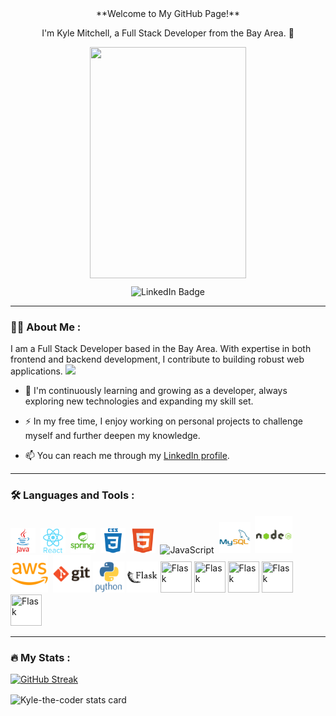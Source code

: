 
<!-- header -->
 
<div align="center">

 <div>
  **Welcome to My GitHub Page!** 
 </div>
  
 I'm Kyle Mitchell, a Full Stack Developer from the Bay Area. 👋
  
 
 <img src="https://github.com/Kyle-the-coder/Kyle-the-coder/assets/111798115/e3e3dc50-a691-408f-a158-f1ead9283bd4" width="250px" height="370px"/>



</div>

<div id="badges" align="center" style="margin-top: 10px">
  <img src="https://img.shields.io/badge/LinkedIn-blue?style=for-the-badge&logo=linkedin&logoColor=white" alt="LinkedIn Badge"/>
</div>



---

### :technologist: About Me :
 I am a Full Stack Developer based in the Bay Area. With expertise in both frontend and backend development, I contribute to building robust web applications. <img src="https://media.giphy.com/media/WUlplcMpOCEmTGBtBW/giphy.gif" width="30"> 

- :telescope: I'm continuously learning and growing as a developer, always exploring new technologies and expanding my skill set.

- :zap: In my free time, I enjoy working on personal projects to challenge myself and further deepen my knowledge.

- :mailbox: You can reach me through my [LinkedIn profile](https://www.linkedin.com/in/kyle-the-coder/).

---

### :hammer_and_wrench: Languages and Tools :


<div>
  <img src="https://github.com/devicons/devicon/blob/master/icons/java/java-original-wordmark.svg" title="Java" alt="Java" width="40" height="40"/>&nbsp;
  <img src="https://github.com/devicons/devicon/blob/master/icons/react/react-original-wordmark.svg" title="React" alt="React" width="40" height="40"/>&nbsp;
  <img src="https://github.com/devicons/devicon/blob/master/icons/spring/spring-original-wordmark.svg" title="Spring" alt="Spring" width="40" height="40"/>&nbsp;
  <img src="https://github.com/devicons/devicon/blob/master/icons/css3/css3-plain-wordmark.svg"  title="CSS3" alt="CSS" width="40" height="40"/>&nbsp;
  <img src="https://github.com/devicons/devicon/blob/master/icons/html5/html5-original.svg" title="HTML5" alt="HTML" width="40" height="40"/>&nbsp;
  <img src="https://user-images.githubusercontent.com/25181517/117447155-6a868a00-af3d-11eb-9cfe-245df15c9f3f.png" title="JavaScript" alt="JavaScript" width="40" height="40"/>&nbsp;
  <img src="https://github.com/devicons/devicon/blob/master/icons/mysql/mysql-original-wordmark.svg" title="MySQL"  alt="MySQL" width="50" height="50"/>&nbsp;
  <img src="https://github.com/devicons/devicon/blob/master/icons/nodejs/nodejs-original-wordmark.svg" title="NodeJS" alt="NodeJS" width="60" height="60"/>&nbsp;
  <img src="https://github.com/devicons/devicon/blob/master/icons/amazonwebservices/amazonwebservices-plain-wordmark.svg" title="AWS" alt="AWS" width="60" height="60"/>&nbsp;
  <img src="https://github.com/devicons/devicon/blob/master/icons/git/git-original-wordmark.svg" title="Git" **alt="Git" width="60" height="60"/>
  <img src="https://github.com/devicons/devicon/blob/master/icons/python/python-original-wordmark.svg" title="Python" **alt="Python" width="50" height="50"/>
  <img src="https://github.com/devicons/devicon/blob/master/icons/flask/flask-original-wordmark.svg" title="Flask" **alt="Flask" width="50" height="50" style="background-color:white;"/>
  <img src="https://user-images.githubusercontent.com/25181517/183859966-a3462d8d-1bc7-4880-b353-e2cbed900ed6.png" title="Flask" **alt="Flask" width="50" height="50" style="background-color:white;"/>
  <img src="https://user-images.githubusercontent.com/25181517/183891303-41f257f8-6b3d-487c-aa56-c497b880d0fb.png" title="Flask" **alt="Flask" width="50" height="50" style="background-color:white;"/>
  <img src="https://user-images.githubusercontent.com/25181517/117207242-07d5a700-adf4-11eb-975e-be04e62b984b.png" title="Flask" **alt="Flask" width="50" height="50" style="background-color:white;"/>
  <img src="https://user-images.githubusercontent.com/25181517/183894676-137319b5-1364-4b6a-ba4f-e9fc94ddc4aa.png" title="Flask" **alt="Flask" width="50" height="50" style="background-color:white;"/>
  <img src="https://user-images.githubusercontent.com/25181517/182884177-d48a8579-2cd0-447a-b9a6-ffc7cb02560e.png" title="Flask" **alt="Flask" width="50" height="50" style="background-color:white;"/>
</div>

---

### :fire: My Stats :

[![GitHub Streak](http://github-readme-streak-stats.herokuapp.com?user=Kyle-the-coder&theme=dark&background=000000)](https://git.io/streak-stats)

<p>
<img align="center" src="https://github-readme-stats.vercel.app/api/top-langs?username=Kyle-the-coder&theme=dark&layout=compact" alt="Kyle-the-coder stats card" /></p>

<!--

Here are some ideas to get you started:

- 🔭 I’m currently working on work
- 🌱 I’m currently learning ...
- 👯 I’m looking to collaborate on ...
- 🤔 I’m looking for help with ...
- 💬 Ask me about ...
- 📫 How to reach me: ...
- 😄 Pronouns: ...
- ⚡ Fun fact: ...
-->
